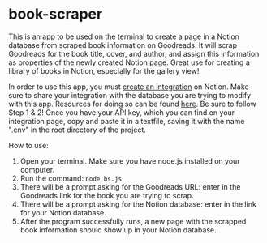 # book-scraper
This is an app to be used on the terminal to create a page in a Notion database from scraped book information on Goodreads.
It will scrap Goodreads for the book title, cover, and author, and assign this information as properties of the newly created Notion page.
Great use for creating a library of books in Notion, especially for the gallery view!

In order to use this app, you must [create an integration](https://www.notion.so/my-integrations) on Notion.
Make sure to share your integration with the database you are trying to modify with this app. Resources for doing so can be found [here](https://developers.notion.com/docs/getting-started).
Be sure to follow Step 1 & 2!
Once you have your API key, which you can find on your integration page, copy and paste it in a textfile, saving it with the name ".env" in the root directory of the project.

How to use:
1. Open your terminal. Make sure you have node.js installed on your computer.
2. Run the command: `node bs.js`
3. There will be a prompt asking for the Goodreads URL: enter in the Goodreads link for the book you are trying to scrap.
4. There will be a prompt asking for the Notion database: enter in the link for your Notion database.
5. After the program successfully runs, a new page with the scrapped book information should show up in your Notion database.
